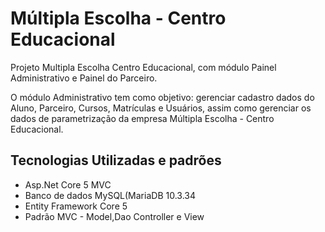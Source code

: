 # Múltipla Escolha - Centro Educacional
Projeto Multipla Escolha Centro Educacional, com módulo Painel Administrativo e Painel do Parceiro.

O módulo Administrativo tem como objetivo: gerenciar cadastro dados do Aluno, Parceiro, Cursos, Matrículas e Usuários, assim como gerenciar os dados
de parametrização da empresa Múltipla Escolha - Centro Educacional.

<h2>Tecnologias Utilizadas e padrões</h2>
<ul>
  <li>Asp.Net Core 5 MVC</li>
  <li>Banco de dados MySQL(MariaDB 10.3.34</li>
  <li>Entity Framework Core 5</<li>
  <li>Padrão MVC - Model,Dao Controller e View</li>
</ul>
